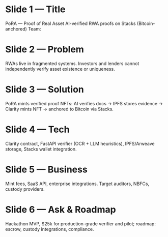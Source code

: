 # Slide 1 — Title
PoRA — Proof of Real Asset
AI-verified RWA proofs on Stacks (Bitcoin-anchored)
Team: <your-name>

# Slide 2 — Problem
RWAs live in fragmented systems. Investors and lenders cannot independently verify asset existence or uniqueness.

# Slide 3 — Solution
PoRA mints verified proof NFTs: AI verifies docs → IPFS stores evidence → Clarity mints NFT → anchored to Bitcoin via Stacks.

# Slide 4 — Tech
Clarity contract, FastAPI verifier (OCR + LLM heuristics), IPFS/Arweave storage, Stacks wallet integration.

# Slide 5 — Business
Mint fees, SaaS API, enterprise integrations. Target auditors, NBFCs, custody providers.

# Slide 6 — Ask & Roadmap
Hackathon MVP, $25k for production-grade verifier and pilot; roadmap: escrow, custody integrations, compliance.
